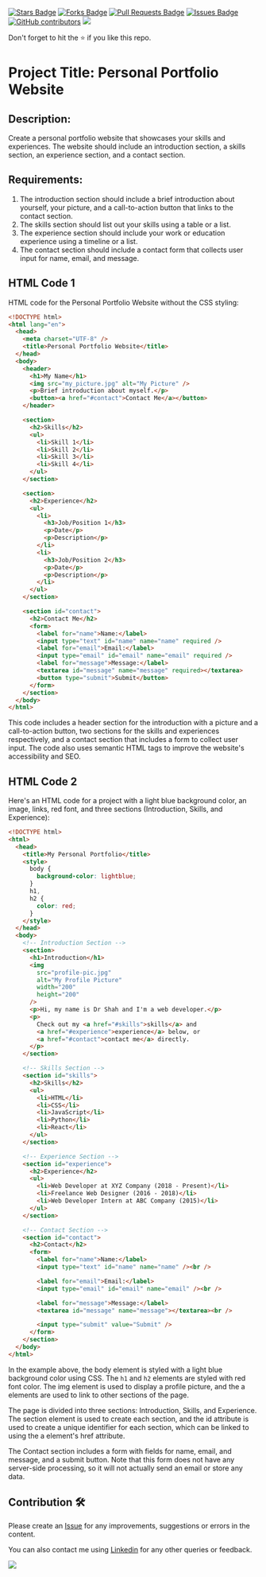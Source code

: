 <a href="https://github.com/drshahizan/learn-php/stargazers"><img src="https://img.shields.io/github/stars/drshahizan/learn-php" alt="Stars Badge"/></a>
<a href="https://github.com/drshahizan/learn-php/network/members"><img src="https://img.shields.io/github/forks/drshahizan/learn-php" alt="Forks Badge"/></a>
<a href="https://github.com/drshahizan/learn-php/pulls"><img src="https://img.shields.io/github/issues-pr/drshahizan/learn-php" alt="Pull Requests Badge"/></a>
<a href="https://github.com/drshahizan/learn-php/issues"><img src="https://img.shields.io/github/issues/drshahizan/learn-php" alt="Issues Badge"/></a>
<a href="https://github.com/drshahizan/learn-php/graphs/contributors"><img alt="GitHub contributors" src="https://img.shields.io/github/contributors/drshahizan/learn-php?color=2b9348"></a>
![](https://visitor-badge.glitch.me/badge?page_id=drshahizan/learn-php)

Don't forget to hit the :star: if you like this repo.

# Project Title: Personal Portfolio Website

## Description:
Create a personal portfolio website that showcases your skills and experiences. The website should include an introduction section, a skills section, an experience section, and a contact section.

## Requirements:
1. The introduction section should include a brief introduction about yourself, your picture, and a call-to-action button that links to the contact section.
2. The skills section should list out your skills using a table or a list.
3. The experience section should include your work or education experience using a timeline or a list.
4. The contact section should include a contact form that collects user input for name, email, and message. 

## HTML Code 1
HTML code for the Personal Portfolio Website without the CSS styling:

```html
<!DOCTYPE html>
<html lang="en">
  <head>
    <meta charset="UTF-8" />
    <title>Personal Portfolio Website</title>
  </head>
  <body>
    <header>
      <h1>My Name</h1>
      <img src="my_picture.jpg" alt="My Picture" />
      <p>Brief introduction about myself.</p>
      <button><a href="#contact">Contact Me</a></button>
    </header>

    <section>
      <h2>Skills</h2>
      <ul>
        <li>Skill 1</li>
        <li>Skill 2</li>
        <li>Skill 3</li>
        <li>Skill 4</li>
      </ul>
    </section>

    <section>
      <h2>Experience</h2>
      <ul>
        <li>
          <h3>Job/Position 1</h3>
          <p>Date</p>
          <p>Description</p>
        </li>
        <li>
          <h3>Job/Position 2</h3>
          <p>Date</p>
          <p>Description</p>
        </li>
      </ul>
    </section>

    <section id="contact">
      <h2>Contact Me</h2>
      <form>
        <label for="name">Name:</label>
        <input type="text" id="name" name="name" required />
        <label for="email">Email:</label>
        <input type="email" id="email" name="email" required />
        <label for="message">Message:</label>
        <textarea id="message" name="message" required></textarea>
        <button type="submit">Submit</button>
      </form>
    </section>
  </body>
</html>

```

This code includes a header section for the introduction with a picture and a call-to-action button, two sections for the skills and experiences respectively, and a contact section that includes a form to collect user input. The code also uses semantic HTML tags to improve the website's accessibility and SEO.

## HTML Code 2

Here's an HTML code for a project with a light blue background color, an image, links, red font, and three sections (Introduction, Skills, and Experience):

```html
<!DOCTYPE html>
<html>
  <head>
    <title>My Personal Portfolio</title>
    <style>
      body {
        background-color: lightblue;
      }
      h1,
      h2 {
        color: red;
      }
    </style>
  </head>
  <body>
    <!-- Introduction Section -->
    <section>
      <h1>Introduction</h1>
      <img
        src="profile-pic.jpg"
        alt="My Profile Picture"
        width="200"
        height="200"
      />
      <p>Hi, my name is Dr Shah and I'm a web developer.</p>
      <p>
        Check out my <a href="#skills">skills</a> and
        <a href="#experience">experience</a> below, or
        <a href="#contact">contact me</a> directly.
      </p>
    </section>

    <!-- Skills Section -->
    <section id="skills">
      <h2>Skills</h2>
      <ul>
        <li>HTML</li>
        <li>CSS</li>
        <li>JavaScript</li>
        <li>Python</li>
        <li>React</li>
      </ul>
    </section>

    <!-- Experience Section -->
    <section id="experience">
      <h2>Experience</h2>
      <ul>
        <li>Web Developer at XYZ Company (2018 - Present)</li>
        <li>Freelance Web Designer (2016 - 2018)</li>
        <li>Web Developer Intern at ABC Company (2015)</li>
      </ul>
    </section>

    <!-- Contact Section -->
    <section id="contact">
      <h2>Contact</h2>
      <form>
        <label for="name">Name:</label>
        <input type="text" id="name" name="name" /><br />

        <label for="email">Email:</label>
        <input type="email" id="email" name="email" /><br />

        <label for="message">Message:</label>
        <textarea id="message" name="message"></textarea><br />

        <input type="submit" value="Submit" />
      </form>
    </section>
  </body>
</html>

```

In the example above, the body element is styled with a light blue background color using CSS. The `h1` and `h2` elements are styled with red font color. The img element is used to display a profile picture, and the a elements are used to link to other sections of the page.

The page is divided into three sections: Introduction, Skills, and Experience. The section element is used to create each section, and the id attribute is used to create a unique identifier for each section, which can be linked to using the a element's href attribute.

The Contact section includes a form with fields for name, email, and message, and a submit button. Note that this form does not have any server-side processing, so it will not actually send an email or store any data.


## Contribution 🛠️
Please create an [Issue](https://github.com/drshahizan/learn-php/issues) for any improvements, suggestions or errors in the content.

You can also contact me using [Linkedin](https://www.linkedin.com/in/drshahizan/) for any other queries or feedback.

![](https://visitor-badge.glitch.me/badge?page_id=drshahizan)
